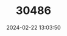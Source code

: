 ---
title: "30486"
category: "Pittosporum turneri"
draft: false
date: 2024-02-22 13:03:50
languages:
  English: ["Tent pole tree", "Turner's kohuhu"]
---